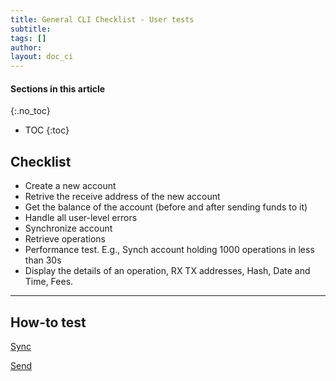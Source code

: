 ```yaml
---
title: General CLI Checklist - User tests
subtitle:
tags: []
author:
layout: doc_ci
---
```


#### Sections in this article
{:.no_toc}
* TOC
{:toc}

## Checklist

- Create a new account
- Retrive the receive address of the new account
- Get the balance of the account (before and after sending funds to it)
- Handle all user-level errors
- Synchronize account
- Retrieve operations
- Performance test. E.g., Synch account holding 1000 operations in less than 30s
- Display the details of an operation, RX TX addresses, Hash, Date and Time, Fees.

---

## How-to test

[Sync](../bridge-test/#sync-accounts)


[Send](../bridge-test/#send-get-transaction-status)

